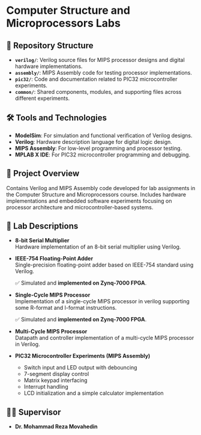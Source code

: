 # Computer Structure and Microprocessors Labs

## 📂 Repository Structure

- **`verilog/`**: Verilog source files for MIPS processor designs and digital hardware implementations.
- **`assembly/`**: MIPS Assembly code for testing processor implementations.
- **`pic32/`**: Code and documentation related to PIC32 microcontroller experiments.
- **`common/`**: Shared components, modules, and supporting files across different experiments.

## 🛠️ Tools and Technologies

- **ModelSim**: For simulation and functional verification of Verilog designs.
- **Verilog**: Hardware description language for digital logic design.
- **MIPS Assembly**: For low-level programming and processor testing.
- **MPLAB X IDE**: For PIC32 microcontroller programming and debugging.

## 🚀 Project Overview

Contains Verilog and MIPS Assembly code developed for lab assignments in the Computer Structure and Microprocessors course. Includes hardware implementations and embedded software experiments focusing on processor architecture and microcontroller-based systems.

## 🔬 Lab Descriptions

- **8-bit Serial Multiplier**  
  Hardware implementation of an 8-bit serial multiplier using Verilog.

- **IEEE-754 Floating-Point Adder**  
  Single-precision floating-point adder based on IEEE-754 standard using Verilog.
  
  ✅ Simulated and **implemented on Zynq-7000 FPGA**.


- **Single-Cycle MIPS Processor**  
  Implementation of a single-cycle MIPS processor in verilog supporting some R-format and I-format instructions.
  
  ✅ Simulated and **implemented on Zynq-7000 FPGA**.

- **Multi-Cycle MIPS Processor**  
  Datapath and controller implementation of a multi-cycle MIPS processor in Verilog.

- **PIC32 Microcontroller Experiments (MIPS Assembly)**  
  - Switch input and LED output with debouncing  
  - 7-segment display control  
  - Matrix keypad interfacing
  - Interrupt handling
  - LCD initialization and a simple calculator implementation

## 👨‍💻 Supervisor

- **Dr. Mohammad Reza Movahedin**
